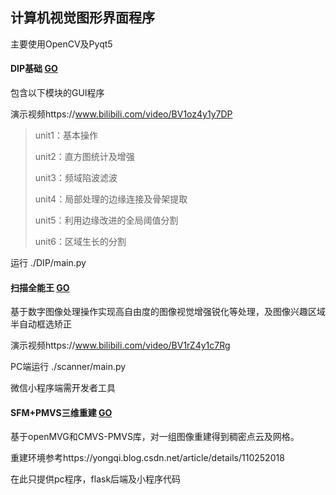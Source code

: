## 计算机视觉图形界面程序

主要使用OpenCV及Pyqt5



#### DIP基础   [GO](https://github.com/lrioxh/CV/tree/main/DIP)

包含以下模块的GUI程序

演示视频https://www.bilibili.com/video/BV1oz4y1y7DP

> unit1：基本操作
>
> unit2：直方图统计及增强
>
> unit3：频域陷波滤波
>
> unit4：局部处理的边缘连接及骨架提取
>
> unit5：利用边缘改进的全局阈值分割
>
> unit6：区域生长的分割

运行 ./DIP/main.py



#### 扫描全能王   [GO](https://github.com/lrioxh/CV/tree/main/scanner)

基于数字图像处理操作实现高自由度的图像视觉增强锐化等处理，及图像兴趣区域半自动框选矫正

演示视频https://www.bilibili.com/video/BV1rZ4y1c7Rg

PC端运行 ./scanner/main.py

微信小程序端需开发者工具



#### SFM+PMVS三维重建   [GO](https://github.com/lrioxh/CV/tree/main/TDre)

基于openMVG和CMVS-PMVS库，对一组图像重建得到稠密点云及网格。

重建环境参考https://yongqi.blog.csdn.net/article/details/110252018

在此只提供pc程序，flask后端及小程序代码



